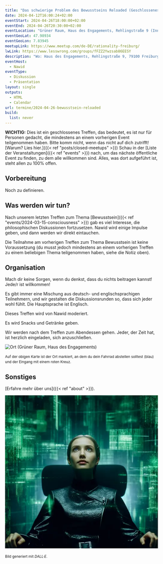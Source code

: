 ```yaml
---
title: "Das schwierige Problem des Bewusstseins Reloaded (Geschlossenes Treffen)"
date: 2024-04-12T16:00:24+02:00
eventStart: 2024-04-26T18:00:00+02:00
eventEnd: 2024-04-26T20:30:00+02:00
eventLocation: "Grüner Raum, Haus des Engagements, Rehlingstraße 9 (Innenhof), 79100 Freiburg"
eventGeoLat: 47.98934
eventGeoLon: 7.83945
meetupLink: https://www.meetup.com/de-DE/rationality-freiburg/
lwLink: https://www.lesswrong.com/groups/fFZZ2Ywzsab86EESY
description: "Wo: Haus des Engagements, Rehlingstraße 9, 79100 Freiburg. Wann: Freitag, 26. April 2024 um 18:00 Uhr MESZ."
eventHost:
  - Nawid
eventType:
  - Diskussion
  - Präsentation
layout: single
outputs:
  - HTML
  - Calendar
url: termine/2024-04-26-bewusstsein-reloaded
build:
  list: never
---
```


**WICHTIG:** Dies ist ein geschlossenes Treffen, das bedeutet, es ist nur für
Personen gedacht, die mindestens an einem vorherigen Event teilgenommen haben.
Bitte komm nicht, wenn das nicht auf dich zutrifft! [Warum? Lies hier.]({{< ref
"posts/closed-meetups" >}}) Schau in der [Liste der Veranstaltungen]({{< ref
"events" >}}) nach, um das nächste öffentliche Event zu finden, zu dem alle
willkommen sind. Alles, was dort aufgeführt ist, steht allen zu 100% offen.

## Vorbereitung

Noch zu definieren.

## Was werden wir tun?

Nach unserem letzten Treffen zum Thema [Bewusstsein]({{< ref
"events/2024-03-15-consciousness" >}}) gab es viel Interesse, die
philosophischen Diskussionen fortzusetzen. Nawid wird einige Impulse geben, und
dann werden wir direkt eintauchen.

Die Teilnahme am vorherigen Treffen zum Thema Bewusstsein ist keine
Voraussetzung (du musst jedoch mindestens an einem vorherigen Treffen zu einem
beliebigen Thema teilgenommen haben, siehe die Notiz oben).

## Organisation

Mach dir keine Sorgen, wenn du denkst, dass du nichts beitragen kannst! Jede/r
ist willkommen!

Es gibt immer eine Mischung aus deutsch- und englischsprachigen Teilnehmern, und
wir gestalten die Diskussionsrunden so, dass sich jeder wohl fühlt. Die
Hauptsprache ist Englisch.

Dieses Treffen wird von Nawid moderiert.

Es wird Snacks und Getränke geben.

Wir werden nach dem Treffen zum Abendessen gehen. Jeder, der Zeit hat, ist
herzlich eingeladen, sich anzuschließen.

![Ort (Grüner Raum, Haus des Engagements)](/images/hde-old-building.png)

<small>Auf der obigen Karte ist der Ort markiert, an dem du dein Fahrrad
abstellen solltest (blau) und der Eingang mit einem roten Kreuz.</small>

## Sonstiges

[Erfahre mehr über uns]({{< ref "about" >}}).

![Frau in The Matrix, die über Bewusstsein nachdenkt](cover.webp "Frau in The Matrix, die über Bewusstsein nachdenkt")

<small>Bild generiert mit _DALL·E_.</small>
